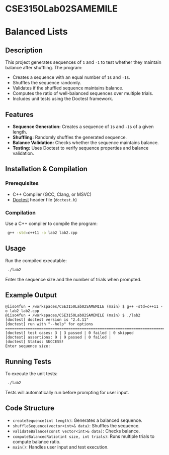 # CSE3150Lab02SAMEMILE

# Balanced Lists


## Description
This project generates sequences of `1` and `-1` to test whether they maintain balance after shuffling. The program:
- Creates a sequence with an equal number of `1`s and `-1`s.
- Shuffles the sequence randomly.
- Validates if the shuffled sequence maintains balance.
- Computes the ratio of well-balanced sequences over multiple trials.
- Includes unit tests using the Doctest framework.

## Features
- **Sequence Generation:** Creates a sequence of `1`s and `-1`s of a given length.
- **Shuffling:** Randomly shuffles the generated sequence.
- **Balance Validation:** Checks whether the sequence maintains balance.
- **Testing:** Uses Doctest to verify sequence properties and balance validation.

## Installation & Compilation
### Prerequisites
- C++ Compiler (GCC, Clang, or MSVC)
- [Doctest](https://github.com/doctest/doctest) header file (`doctest.h`)

### Compilation
Use a C++ compiler to compile the program:
```sh
 g++ -std=c++11 -o lab2 lab2.cpp
```

## Usage
Run the compiled executable:
```sh
 ./lab2
```
Enter the sequence size and the number of trials when prompted.

## Example Output
```
@iiso4fun ➜ /workspaces/CSE3150Lab02SAMEMILE (main) $ g++ -std=c++11 -o lab2 lab2.cpp
@iiso4fun ➜ /workspaces/CSE3150Lab02SAMEMILE (main) $ ./lab2
[doctest] doctest version is "2.4.11"
[doctest] run with "--help" for options
===============================================================================
[doctest] test cases: 3 | 3 passed | 0 failed | 0 skipped
[doctest] assertions: 9 | 9 passed | 0 failed |
[doctest] Status: SUCCESS!
Enter sequence size: 
```

## Running Tests
To execute the unit tests:
```sh
 ./lab2
```
Tests will automatically run before prompting for user input.

## Code Structure
- `createSequence(int length)`: Generates a balanced sequence.
- `shuffleSequence(vector<int>& data)`: Shuffles the sequence.
- `validateBalance(const vector<int>& data)`: Checks balance.
- `computeBalancedRatio(int size, int trials)`: Runs multiple trials to compute balance ratio.
- `main()`: Handles user input and test execution.

